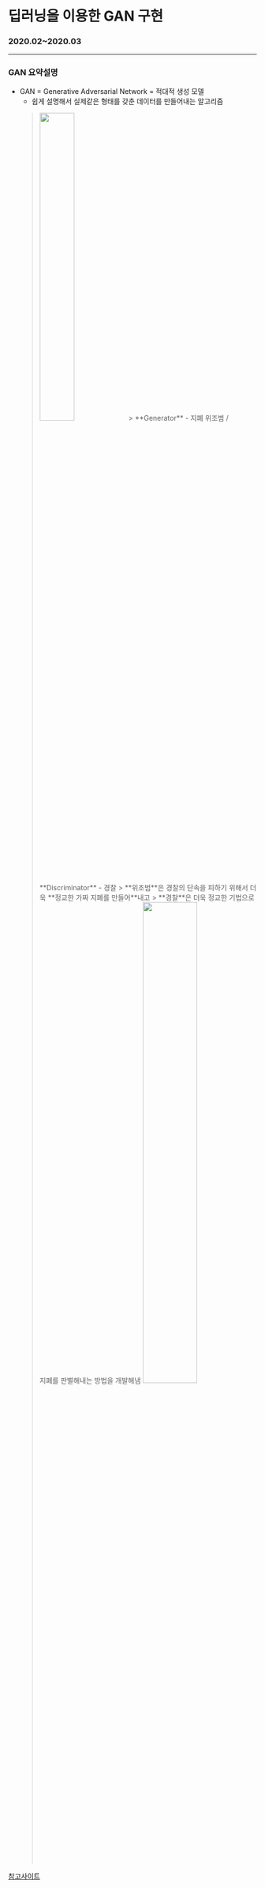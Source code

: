 # 딥러닝을 이용한 GAN 구현

### 2020.02~2020.03
------------------

### GAN 요약설명
  - GAN = Generative Adversarial Network = 적대적 생성 모델
    - 쉽게 설명해서 실제같은 형태를 갖춘 데이터를 만들어내는 알고리즘
    > <img src="https://user-images.githubusercontent.com/47767202/87246233-fd25dc00-c486-11ea-9bd5-ae517798961b.png" width="40%">
    >> **Generator** - 지폐 위조범 / **Discriminator** - 경찰
    >> **위조범**은 경찰의 단속을 피하기 위해서 더욱 **정교한 가짜 지폐를 만들어**내고
    >> **경찰**은 더욱 정교한 기법으로 지폐를 판별해내는 방법을 개발해냄 
    > <img src="https://user-images.githubusercontent.com/47767202/87246247-1dee3180-c487-11ea-904c-9993775f0aef.png" width="50%">



[참고사이트](https://yamalab.tistory.com/98)
